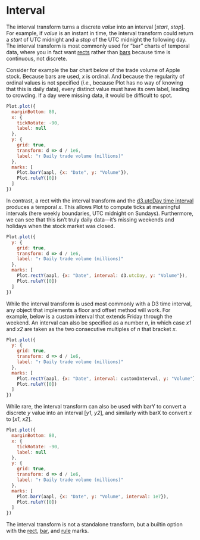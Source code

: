 # Interval

The interval transform turns a discrete *value* into an interval [*start*, *stop*]. For example, if *value* is an instant in time, the interval transform could return a *start* of UTC midnight and a *stop* of the UTC midnight the following day. The interval transform is most commonly used for “bar” charts of temporal data, where you in fact want [rects](/@observablehq/plot-rect?collection=@observablehq/plot) rather than [bars](/@observablehq/plot-bar?collection=@observablehq/plot) because time is continuous, not discrete.

Consider for example the bar chart below of the trade volume of Apple stock. Because bars are used, *x* is ordinal. And because the regularity of ordinal values is not specified (*i.e.*, because Plot has no way of knowing that this is daily data), every distinct value must have its own label, leading to crowding. If a day were missing data, it would be difficult to spot.

```js
Plot.plot({
  marginBottom: 80,
  x: {
    tickRotate: -90,
    label: null
  },
  y: {
    grid: true,
    transform: d => d / 1e6,
    label: "↑ Daily trade volume (millions)"
  },
  marks: [
    Plot.barY(aapl, {x: "Date", y: "Volume"}),
    Plot.ruleY([0])
  ]
})
```

In contrast, a rect with the interval transform and the [d3.utcDay time interval](https://github.com/d3/d3-time) produces a temporal *x*. This allows Plot to compute ticks at meaningful intervals (here weekly boundaries, UTC midnight on Sundays). Furthermore, we can see that this isn’t truly daily data—it’s missing weekends and holidays when the stock market was closed.

```js
Plot.plot({
  y: {
    grid: true,
    transform: d => d / 1e6,
    label: "↑ Daily trade volume (millions)"
  },
  marks: [
    Plot.rectY(aapl, {x: "Date", interval: d3.utcDay, y: "Volume"}),
    Plot.ruleY([0])
  ]
})
```

While the interval transform is used most commonly with a D3 time interval, any object that implements a floor and offset method will work. For example, below is a custom interval that extends Friday through the weekend. An interval can also be specified as a number *n*, in which case *x1* and *x2* are taken as the two consecutive multiples of *n* that bracket *x*.

<!-- customInterval = d3.utcDay.filter(d => d.getUTCDay() !== 0 && d.getUTCDay() !== 6) -->

<!-- value = new Date -->

<!-- interval = [
  customInterval.floor(value), // start
  customInterval.offset(customInterval.floor(value)) // stop
] -->

```js
Plot.plot({
  y: {
    grid: true,
    transform: d => d / 1e6,
    label: "↑ Daily trade volume (millions)"
  },
  marks: [
    Plot.rectY(aapl, {x: "Date", interval: customInterval, y: "Volume"}),
    Plot.ruleY([0])
  ]
})
```

While rare, the interval transform can also be used with barY to convert a discrete *y* value into an interval [*y1*, *y2*], and similarly with barX to convert *x* to [*x1*, *x2*].

```js
Plot.plot({
  marginBottom: 80,
  x: {
    tickRotate: -90,
    label: null
  },
  y: {
    grid: true,
    transform: d => d / 1e6,
    label: "↑ Daily trade volume (millions)"
  },
  marks: [
    Plot.barY(aapl, {x: "Date", y: "Volume", interval: 1e7}),
    Plot.ruleY([0])
  ]
})
```

The interval transform is not a standalone transform, but a builtin option with the [rect](/@observablehq/plot-rect?collection=@observablehq/plot), [bar](/@observablehq/plot-bar?collection=@observablehq/plot), and [rule](/@observablehq/plot-rule?collection=@observablehq/plot) marks.
